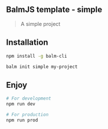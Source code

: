 ## BalmJS template - simple
> A simple project

## Installation

```sh
npm install -g balm-cli

balm init simple my-project
```

## Enjoy

```sh
# For development
npm run dev

# For production
npm run prod
```

